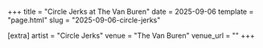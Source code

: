 +++
title = "Circle Jerks at The Van Buren"
date = 2025-09-06
template = "page.html"
slug = "2025-09-06-circle-jerks"

[extra]
artist = "Circle Jerks"
venue = "The Van Buren"
venue_url = ""
+++
